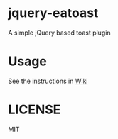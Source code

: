 # jquery-eatoast
A simple jQuery based toast plugin

# Usage
See the instructions in [Wiki](https://github.com/HakurouKen/jquery-eatoast/wiki)

# LICENSE
MIT